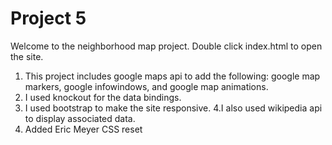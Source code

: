 Project 5
===============================

Welcome to the neighborhood map project. Double click index.html to open the site. 

1. This project includes google maps api to add the following: google map markers, google infowindows, and google map animations. 
2. I used knockout for the data bindings. 
3. I used bootstrap to make the site responsive. 
4.I also used wikipedia api to display associated data.
5. Added Eric Meyer CSS reset